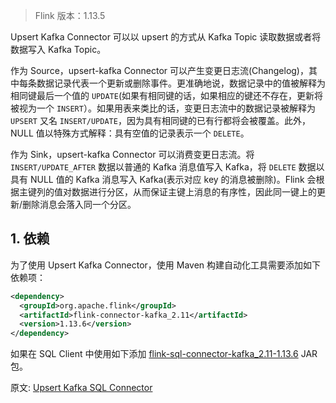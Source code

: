 > Flink 版本：1.13.5

Upsert Kafka Connector 可以以 upsert 的方式从 Kafka Topic 读取数据或者将数据写入 Kafka Topic。

作为 Source，upsert-kafka Connector 可以产生变更日志流(Changelog)，其中每条数据记录代表一个更新或删除事件。更准确地说，数据记录中的值被解释为相同键最后一个值的 `UPDATE`(如果有相同键的话，如果相应的键还不存在，更新将被视为一个 `INSERT`）。如果用表来类比的话，变更日志流中的数据记录被解释为 `UPSERT` 又名 `INSERT/UPDATE`，因为具有相同键的已有行都将会被覆盖。此外，NULL 值以特殊方式解释：具有空值的记录表示一个 `DELETE`。

作为 Sink，upsert-kafka Connector 可以消费变更日志流。将 `INSERT/UPDATE_AFTER` 数据以普通的 Kafka 消息值写入 Kafka，将 `DELETE` 数据以具有 NULL 值的 Kafka 消息写入 Kafka(表示对应 key 的消息被删除)。Flink 会根据主键列的值对数据进行分区，从而保证主键上消息的有序性，因此同一键上的更新/删除消息会落入同一个分区。

## 1. 依赖

为了使用 Upsert Kafka Connector，使用 Maven 构建自动化工具需要添加如下依赖项：
```xml
<dependency>
  <groupId>org.apache.flink</groupId>
  <artifactId>flink-connector-kafka_2.11</artifactId>
  <version>1.13.6</version>
</dependency>
```
如果在 SQL Client 中使用如下添加 [flink-sql-connector-kafka_2.11-1.13.6](https://repo.maven.apache.org/maven2/org/apache/flink/flink-sql-connector-kafka_2.11/1.13.6/flink-sql-connector-kafka_2.11-1.13.6.jar) JAR 包。




原文: [Upsert Kafka SQL Connector](https://ci.apache.org/projects/flink/flink-docs-release-1.13/docs/connectors/table/upsert-kafka/)

